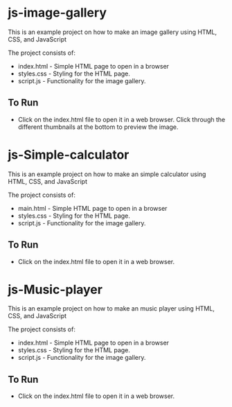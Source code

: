# js-image-gallery
This is an example project on how to make an image gallery using HTML, CSS, and JavaScript

The project consists of:
* index.html - Simple HTML page to open in a browser
* styles.css - Styling for the HTML page.
* script.js - Functionality for the image gallery.

## To Run

* Click on the index.html file to open it in a web browser. Click through the different thumbnails at the bottom to preview the image.


# js-Simple-calculator
This is an example project on how to make an simple calculator using HTML, CSS, and JavaScript

The project consists of:
* main.html - Simple HTML page to open in a browser
* styles.css - Styling for the HTML page.
* script.js - Functionality for the image gallery.

## To Run

* Click on the index.html file to open it in a web browser.

# js-Music-player
This is an example project on how to make an music player using HTML, CSS, and JavaScript

The project consists of:
* index.html - Simple HTML page to open in a browser
* styles.css - Styling for the HTML page.
* script.js - Functionality for the image gallery.

## To Run

* Click on the index.html file to open it in a web browser.


